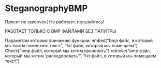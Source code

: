 # SteganographyBMP
Проект не закончен(
Но работает, пользуйтесь!

РАБОТАЕТ ТОЛЬКО С BMP ФАЙЛАМИ БЕЗ ПАЛИТРЫ

Параметры которые принимаю функции:
embed("bmp файл, в который мы хоитм поместить текст", "txt файл, который мы помещаем")
Check("bmp файл, который мы хотим проверить")
retrieve("bmp файл, который мы хотим 'раскодировать'", "txt файл, в который мы помещаем текст")
